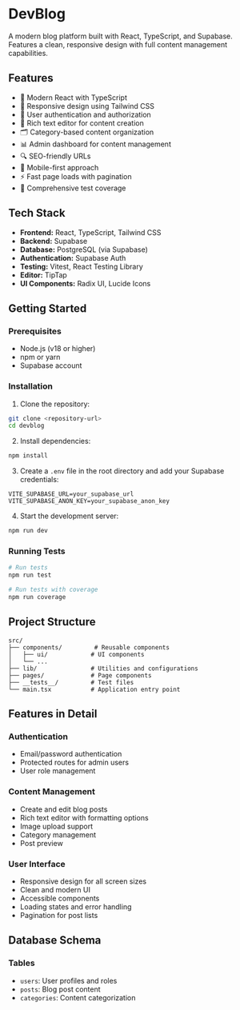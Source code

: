 # DevBlog

A modern blog platform built with React, TypeScript, and Supabase. Features a clean, responsive design with full content management capabilities.

## Features

- 🚀 Modern React with TypeScript
- 📱 Responsive design using Tailwind CSS
- 🔐 User authentication and authorization
- 📝 Rich text editor for content creation
- 🗂️ Category-based content organization
- 📊 Admin dashboard for content management
- 🔍 SEO-friendly URLs
- 📱 Mobile-first approach
- ⚡ Fast page loads with pagination
- 🧪 Comprehensive test coverage

## Tech Stack

- **Frontend:** React, TypeScript, Tailwind CSS
- **Backend:** Supabase
- **Database:** PostgreSQL (via Supabase)
- **Authentication:** Supabase Auth
- **Testing:** Vitest, React Testing Library
- **Editor:** TipTap
- **UI Components:** Radix UI, Lucide Icons

## Getting Started

### Prerequisites

- Node.js (v18 or higher)
- npm or yarn
- Supabase account

### Installation

1. Clone the repository:

```bash
git clone <repository-url>
cd devblog
```

2. Install dependencies:

```bash
npm install
```

3. Create a `.env` file in the root directory and add your Supabase credentials:

```env
VITE_SUPABASE_URL=your_supabase_url
VITE_SUPABASE_ANON_KEY=your_supabase_anon_key
```

4. Start the development server:

```bash
npm run dev
```

### Running Tests

```bash
# Run tests
npm run test

# Run tests with coverage
npm run coverage
```

## Project Structure

```
src/
├── components/         # Reusable components
│   ├── ui/            # UI components
│   └── ...
├── lib/               # Utilities and configurations
├── pages/             # Page components
├── __tests__/         # Test files
└── main.tsx           # Application entry point
```

## Features in Detail

### Authentication

- Email/password authentication
- Protected routes for admin users
- User role management

### Content Management

- Create and edit blog posts
- Rich text editor with formatting options
- Image upload support
- Category management
- Post preview

### User Interface

- Responsive design for all screen sizes
- Clean and modern UI
- Accessible components
- Loading states and error handling
- Pagination for post lists

## Database Schema

### Tables

- `users`: User profiles and roles
- `posts`: Blog post content
- `categories`: Content categorization
